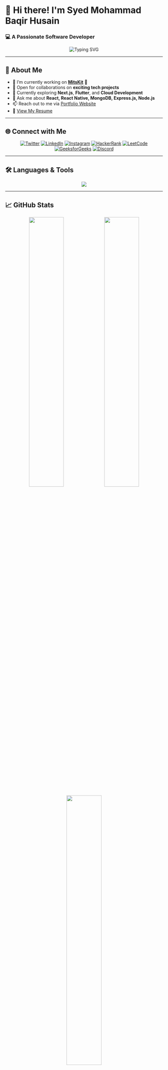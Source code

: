 # 👋 Hi there! I'm **Syed Mohammad Baqir Husain**  
### 💻 A Passionate Software Developer

<p align="center">
  <img src="https://readme-typing-svg.demolab.com?font=Fira+Code&weight=700&size=24&pause=1000&center=true&vCenter=true&width=435&lines=Full-Stack+Developer;MERN+Stack+Specialist;React+%7C+React+Native+Enthusiast;Building+cool+projects+everyday" alt="Typing SVG" />
</p>

---

## 🚀 About Me
- 🔭 I’m currently working on **[MitsKit](https://syedmohammaddd.netlify.app/)** 🚀
- 👯 Open for collaborations on **exciting tech projects**
- 🌱 Currently exploring **Next.js**, **Flutter**, and **Cloud Development**
- 💬 Ask me about **React, React Native, MongoDB, Express.js, Node.js**
- 📫 Reach out to me via [Portfolio Website](https://syedmohammaddd.netlify.app/)
- 📄 [View My Resume](https://docs.google.com/document/d/1nZeQyI-0i3VX7f7l2FeMuCmMLA6nQWueowxSg-zIfug/edit?usp=drive_link)

---

## 🌐 Connect with Me

<p align="center">
  <a href="https://twitter.com/smhusain7804" target="_blank"><img src="https://img.shields.io/badge/Twitter-%231DA1F2.svg?&style=for-the-badge&logo=twitter&logoColor=white" alt="Twitter"/></a>
  <a href="https://linkedin.com/in/syed-mohammad-baqir-husain-994444246/" target="_blank"><img src="https://img.shields.io/badge/LinkedIn-%230077B5.svg?&style=for-the-badge&logo=linkedin&logoColor=white" alt="LinkedIn"/></a>
  <a href="https://instagram.com/_b_aqi_rsyed" target="_blank"><img src="https://img.shields.io/badge/Instagram-%23E4405F.svg?&style=for-the-badge&logo=instagram&logoColor=white" alt="Instagram"/></a>
  <a href="https://www.hackerrank.com/mohammadbaqir741" target="_blank"><img src="https://img.shields.io/badge/HackerRank-2EC866?style=for-the-badge&logo=HackerRank&logoColor=white" alt="HackerRank"/></a>
  <a href="https://leetcode.com/u/15ywwovvty/" target="_blank"><img src="https://img.shields.io/badge/LeetCode-FFA116?style=for-the-badge&logo=LeetCode&logoColor=black" alt="LeetCode"/></a>
  <a href="https://www.geeksforgeeks.org/user/smhusailz8p/" target="_blank"><img src="https://img.shields.io/badge/GeeksforGeeks-0F9D58?style=for-the-badge&logo=GeeksforGeeks&logoColor=white" alt="GeeksforGeeks"/></a>
  <a href="https://discord.gg/9nQRj2K7" target="_blank"><img src="https://img.shields.io/badge/Discord-7289DA?style=for-the-badge&logo=discord&logoColor=white" alt="Discord"/></a>
</p>

---

## 🛠️ Languages & Tools

<p align="center">
  <img src="https://skillicons.dev/icons?i=react,reactnative,nodejs,express,mongodb,python,cpp,html,css,js,ts,nextjs,flutter,aws,firebase,git,tailwind,opencv,figma" />
</p>

---

## 📈 GitHub Stats

<p align="center">
  <img src="https://github-readme-stats.vercel.app/api?username=msyed74&show_icons=true&theme=tokyonight&hide_border=true" width="47%" />
  <img src="https://github-readme-streak-stats.herokuapp.com/?user=msyed74&theme=tokyonight&hide_border=true" width="47%"/>
</p>

<p align="center">
  <img src="https://github-readme-stats.vercel.app/api/top-langs/?username=msyed74&layout=compact&theme=tokyonight&hide_border=true" width="47%" />
</p>

---

## 🏆 GitHub Trophies

<p align="center">
  <img src="https://github-profile-trophy.vercel.app/?username=msyed74&theme=gruvbox&no-frame=true&no-bg=true&margin-w=4" />
</p>

---

## ✨ Fun Fact

> *When life gives you code errors... just debug harder.* 😎

---

## ⚡ Latest Projects

- 🚀 [MitsKit](https://syedmohammaddd.netlify.app/) – Your perfect toolkit for everyday software needs.

---

# Thanks for stopping by! 👋

---

> *Built with ❤️ by [Syed Mohammad Baqir Husain](https://syedmohammaddd.netlify.app/)*

## 📈 Contribution Graph

<p align="center">
  <img src="https://raw.githubusercontent.com/msyed74/msyed74/output/github-contribution-grid-snake.svg" alt="snake" />
</p>


